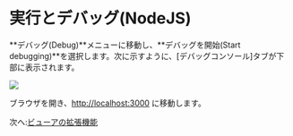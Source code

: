 # 実行とデバッグ(NodeJS)

**デバッグ(Debug)**メニューに移動し、**デバッグを開始(Start debugging)**を選択します。次に示すように、\[デバッグコンソール]タブが下部に表示されます。

![](_media/nodejs/vs_code_debug.png) 

ブラウザを開き、[http://localhost:3000](http://localhost:3000) に移動します。

次へ:[ビューアの拡張機能](/ja_jp/tutorials/extensions)